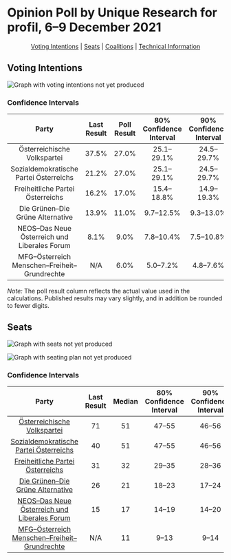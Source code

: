 # Opinion Poll by Unique Research for profil, 6–9 December 2021

<p align="center"><a href="#voting-intentions">Voting Intentions</a> | <a href="#seats">Seats</a> | <a href="#coalitions">Coalitions</a> | <a href="#technical-information">Technical Information</a></p>

## Voting Intentions

![Graph with voting intentions not yet produced](2021-12-09-UniqueResearch.png "Voting Intentions")

### Confidence Intervals

| Party | Last Result | Poll Result | 80% Confidence Interval | 90% Confidence Interval | 95% Confidence Interval | 99% Confidence Interval |
|:-----:|:-----------:|:-----------:|:-----------------------:|:-----------------------:|:-----------------------:|:-----------------------:|
| Österreichische Volkspartei | 37.5% | 27.0% | 25.1–29.1% |24.5–29.7% |24.0–30.2% |23.1–31.2% |
| Sozialdemokratische Partei Österreichs | 21.2% | 27.0% | 25.1–29.1% |24.5–29.7% |24.0–30.2% |23.1–31.2% |
| Freiheitliche Partei Österreichs | 16.2% | 17.0% | 15.4–18.8% |14.9–19.3% |14.6–19.8% |13.8–20.7% |
| Die Grünen–Die Grüne Alternative | 13.9% | 11.0% | 9.7–12.5% |9.3–13.0% |9.0–13.4% |8.4–14.1% |
| NEOS–Das Neue Österreich und Liberales Forum | 8.1% | 9.0% | 7.8–10.4% |7.5–10.8% |7.2–11.2% |6.7–11.9% |
| MFG–Österreich Menschen–Freiheit–Grundrechte | N/A | 6.0% | 5.0–7.2% |4.8–7.6% |4.6–7.9% |4.1–8.5% |

*Note:* The poll result column reflects the actual value used in the calculations. Published results may vary slightly, and in addition be rounded to fewer digits.

## Seats

![Graph with seats not yet produced](2021-12-09-UniqueResearch-seats.png "Seats")

![Graph with seating plan not yet produced](2021-12-09-UniqueResearch-seating-plan.png "Seating Plan")

### Confidence Intervals

| Party | Last Result | Median | 80% Confidence Interval | 90% Confidence Interval | 95% Confidence Interval | 99% Confidence Interval |
|:-----:|:-----------:|:------:|:-----------------------:|:-----------------------:|:-----------------------:|:-----------------------:|
| <a href="#österreichische-volkspartei">Österreichische Volkspartei</a> | 71 | 51 | 47–55 |46–56 |45–57 |43–59 |
| <a href="#sozialdemokratische-partei-österreichs">Sozialdemokratische Partei Österreichs</a> | 40 | 51 | 47–55 |46–56 |45–57 |43–59 |
| <a href="#freiheitliche-partei-österreichs">Freiheitliche Partei Österreichs</a> | 31 | 32 | 29–35 |28–36 |27–37 |26–39 |
| <a href="#die-grünen–die-grüne-alternative">Die Grünen–Die Grüne Alternative</a> | 26 | 21 | 18–23 |17–24 |17–25 |15–26 |
| <a href="#neos–das-neue-österreich-und-liberales-forum">NEOS–Das Neue Österreich und Liberales Forum</a> | 15 | 17 | 14–19 |14–20 |13–21 |12–22 |
| <a href="#mfg–österreich-menschen–freiheit–grundrechte">MFG–Österreich Menschen–Freiheit–Grundrechte</a> | N/A | 11 | 9–13 |9–14 |8–14 |7–16 |

